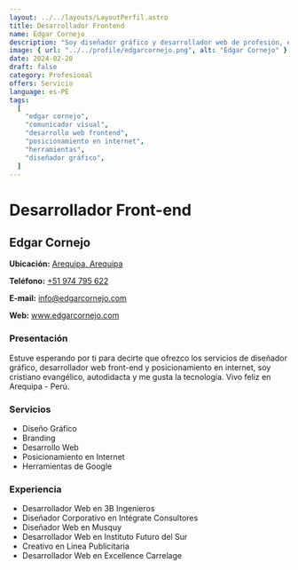 ```yaml
---
layout: ../../layouts/LayoutPerfil.astro
title: Desarrollador Frontend
name: Edgar Cornejo
description: "Soy diseñador gráfico y desarrollador web de profesión, eterno alumno online, humano digital, moderno y feliz."
image: { url: "../../profile/edgarcornejo.png", alt: "Edgar Cornejo" }
date: 2024-02-20
draft: false
category: Profesional
offers: Servicio
language: es-PE
tags:
  [
    "edgar cornejo",
    "comunicador visual",
    "desarrollo web frontend",
    "posicionamiento en internet",
    "herramientas",
    "diseñador gráfico",
  ]
---
```


# Desarrollador Front-end

## Edgar Cornejo

<div class="contacto">
  <p><b>Ubicación:</b> <a href='https://goo.gl/maps/PGgz64rfsqz' title='Arequipa, Arequipa' target='_blank'>Arequipa, Arequipa</a></p>
  <p><b>Teléfono:</b> <a href="tel:+51974795622" title="+51974795622" target='_blank'>+51 974 795 622</a></p>
  <p><b>E-mail:</b> <a href="mailto:info@edgarcornejo.com" title="info@edgarcornejo.com" target='_blank'>info@edgarcornejo.com</a></p>
  <p><b>Web:</b> <a href='https://www.edgarcornejo.com' title='www.edgarcornejo.com' target='_blank'>www.edgarcornejo.com</a></p>
</div>

### Presentación

Estuve esperando por ti para decirte que ofrezco los servicios de diseñador gráfico, desarrollador web front-end y posicionamiento en internet, soy cristiano evangélico, autodidacta y me gusta la tecnología. Vivo feliz en Arequipa - Perú.

### Servicios

- Diseño Gráfico
- Branding
- Desarrollo Web
- Posicionamiento en Internet
- Herramientas de Google

### Experiencia

- Desarrollador Web en 3B Ingenieros
- Diseñador Corporativo en Intégrate Consultores
- Diseñador Web en Musquy
- Desarrollador Web en Instituto Futuro del Sur
- Creativo en Linea Publicitaria
- Desarrollador Web en Excellence Carrelage
